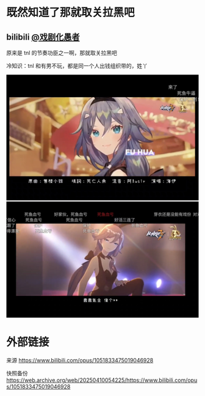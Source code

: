 # 既然知道了那就取关拉黑吧

## bilibili [@戏剧化愚者](https://space.bilibili.com/19976514)

原来是 tnl 的节奏功臣之一啊，那就取关拉黑吧

冷知识：tnl 和有男不玩，都是同一个人出钱组织带的，姓丫

![](https://raw.githubusercontent.com/KugouGames/iming-blog/refs/heads/main/evil-of-kurogames/images/1051833475019046928/1.jpg)
![](https://raw.githubusercontent.com/KugouGames/iming-blog/refs/heads/main/evil-of-kurogames/images/1051833475019046928/2.jpg)

# 外部链接

来源 https://www.bilibili.com/opus/1051833475019046928

快照备份 https://web.archive.org/web/20250410054225/https://www.bilibili.com/opus/1051833475019046928
